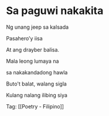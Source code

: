 # Sa paguwi nakakita

Ng unang jeep sa kalsada

Pasahero’y iisa

At ang drayber balisa.

Mala leong lumaya na

sa nakakandadong hawla

Buto't balat, walang sigla

Kulang nalang ilibing siya

Tag: [[Poetry - Filipino]]


